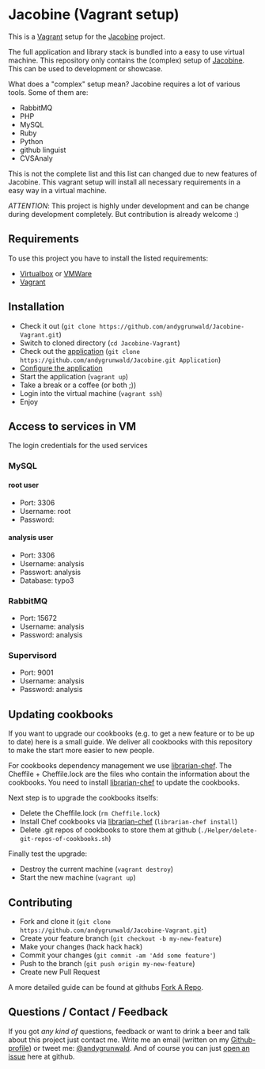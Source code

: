 # Jacobine (Vagrant setup)

This is a [Vagrant](http://www.vagrantup.com/) setup for the [Jacobine](https://github.com/andygrunwald/Jacobine) project.

The full application and library stack is bundled into a easy to use virtual machine.
This repository only contains the (complex) setup of [Jacobine](https://github.com/andygrunwald/Jacobine).
This can be used to development or showcase.

What does a "complex" setup mean?
Jacobine requires a lot of various tools. Some of them are:
* RabbitMQ
* PHP
* MySQL
* Ruby
* Python
* github linguist
* CVSAnaly

This is not the complete list and this list can changed due to new features of Jacobine.
This vagrant setup will install all necessary requirements in a easy way in a virtual machine.

*ATTENTION*:
This project is highly under development and can be change during development completely.
But contribution is already welcome :)

## Requirements

To use this project you have to install the listed requirements:

* [Virtualbox](https://www.virtualbox.org/) or [VMWare](http://www.vmware.com/)
* [Vagrant](http://www.vagrantup.com/)

## Installation

* Check it out (`git clone https://github.com/andygrunwald/Jacobine-Vagrant.git`)
* Switch to cloned directory (`cd Jacobine-Vagrant`)
* Check out the [application](https://github.com/andygrunwald/Jacobine) (`git clone https://github.com/andygrunwald/Jacobine.git Application`)
* [Configure the application](https://github.com/andygrunwald/Jacobine/wiki/Configure)
* Start the application (`vagrant up`)
* Take a break or a coffee (or both ;))
* Login into the virtual machine (`vagrant ssh`)
* Enjoy

## Access to services in VM

The login credentials for the used services

### MySQL

#### root user

* Port: 3306
* Username: root
* Password:

#### analysis user

* Port: 3306
* Username: analysis
* Passwort: analysis
* Database: typo3

### RabbitMQ

* Port: 15672
* Username: analysis
* Password: analysis

### Supervisord

* Port: 9001
* Username: analysis
* Password: analysis

## Updating cookbooks

If you want to upgrade our cookbooks (e.g. to get a new feature or to be up to date) here is a small guide.
We deliver all cookbooks with this repository to make the start more easier to new people.

For cookbooks dependency management we use [librarian-chef](https://github.com/applicationsonline/librarian-chef).
The Cheffile + Cheffile.lock are the files who contain the information about the cookbooks.
You need to install [librarian-chef](https://github.com/applicationsonline/librarian-chef) to update the cookbooks.

Next step is to upgrade the cookbooks itselfs:

* Delete the Cheffile.lock (`rm Cheffile.lock`)
* Install Chef cookbooks via [librarian-chef](https://github.com/applicationsonline/librarian-chef) (`librarian-chef install`)
* Delete .git repos of cookbooks to store them at github (`./Helper/delete-git-repos-of-cookbooks.sh`)

Finally test the upgrade:

* Destroy the current machine (`vagrant destroy`)
* Start the new machine (`vagrant up`)

## Contributing

* Fork and clone it (`git clone https://github.com/andygrunwald/Jacobine-Vagrant.git`)
* Create your feature branch (`git checkout -b my-new-feature`)
* Make your changes (hack hack hack)
* Commit your changes (`git commit -am 'Add some feature'`)
* Push to the branch (`git push origin my-new-feature`)
* Create new Pull Request

A more detailed guide can be found at githubs [Fork A Repo](https://help.github.com/articles/fork-a-repo).

## Questions / Contact / Feedback

If you got *any kind of* questions, feedback or want to drink a beer and talk about this project just contact me.
Write me an email (written on my [Github-profile](https://github.com/andygrunwald)) or tweet me: [@andygrunwald](http://twitter.com/andygrunwald).
And of course you can just [open an issue](https://github.com/andygrunwald/Jacobine-Vagrant/issues) here at github.
